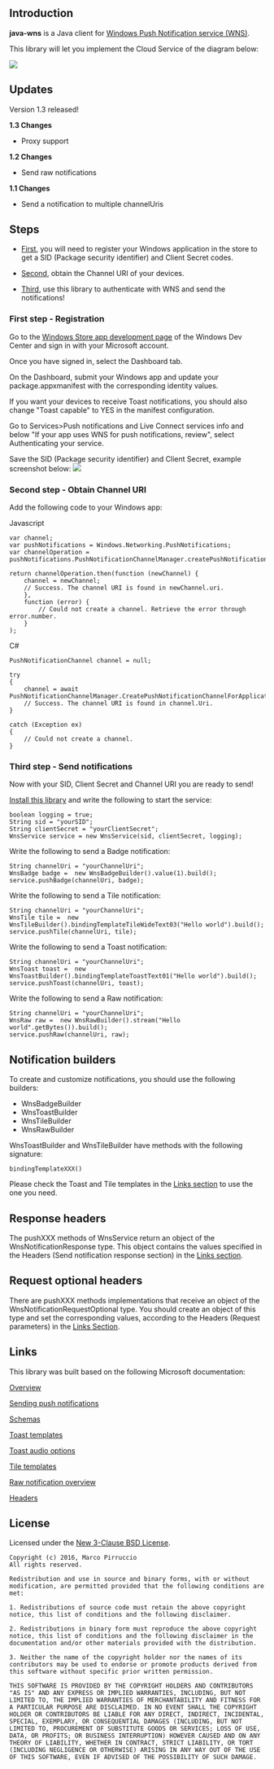 ## Introduction

**java-wns** is a Java client for <a href="http://msdn.microsoft.com/en-us/library/windows/apps/hh913756.aspx">Windows Push Notification service (WNS)</a>.

This library will let you implement the Cloud Service of the diagram below:

<img src="http://i.msdn.microsoft.com/dynimg/IC554245.png"/>


## Updates
Version 1.3 released!

**1.3 Changes**
* Proxy support

**1.2 Changes** 
* Send raw notifications

**1.1 Changes** 
* Send a notification to multiple channelUris


## Steps
* <a href="#first-step---registration">First</a>, you will need to register your Windows application in the store to get a SID (Package security identifier) and Client Secret codes.

* <a href="#second-step---obtain-channel-uri">Second</a>, obtain the Channel URI of your devices.

* <a href="#third-step---send-notifications">Third</a>, use this library to authenticate with WNS and send the notifications!


### First step - Registration
Go to the <a href="http://go.microsoft.com/fwlink/p/?linkid=234306">Windows Store app development page</a> of the Windows Dev Center and sign in with your Microsoft account.

Once you have signed in, select the Dashboard tab.

On the Dashboard, submit your Windows app and update your package.appxmanifest with the corresponding identity values.

If you want your devices to receive Toast notifications, you should also change "Toast capable" to YES in the manifest configuration.

Go to Services>Push notifications and Live Connect services info and below "If your app uses WNS for push notifications, review", select Authenticating your service.

Save the SID (Package security identifier) and Client Secret, example screenshot below:
<img src="http://i.msdn.microsoft.com/dynimg/IC582761.png"/>


### Second step - Obtain Channel URI

Add the following code to your Windows app:

Javascript
```
var channel;
var pushNotifications = Windows.Networking.PushNotifications;
var channelOperation = pushNotifications.PushNotificationChannelManager.createPushNotificationChannelForApplicationAsync();

return channelOperation.then(function (newChannel) {
    channel = newChannel;
    // Success. The channel URI is found in newChannel.uri.
    },
    function (error) {
        // Could not create a channel. Retrieve the error through error.number.
    }
);
```

C#
```
PushNotificationChannel channel = null;

try
{
    channel = await PushNotificationChannelManager.CreatePushNotificationChannelForApplicationAsync();
    // Success. The channel URI is found in channel.Uri.
}

catch (Exception ex)
{ 
    // Could not create a channel. 
}
```


### Third step - Send notifications
Now with your SID, Client Secret and Channel URI you are ready to send!

<a href="https://github.com/fernandospr/java-wns/wiki/Installation">Install this library</a> and write the following to start the service:

```
boolean logging = true;
String sid = "yourSID";
String clientSecret = "yourClientSecret";
WnsService service = new WnsService(sid, clientSecret, logging);
```

Write the following to send a Badge notification:
```
String channelUri = "yourChannelUri";
WnsBadge badge =  new WnsBadgeBuilder().value(1).build();
service.pushBadge(channelUri, badge);
```

Write the following to send a Tile notification:
```
String channelUri = "yourChannelUri";
WnsTile tile =  new WnsTileBuilder().bindingTemplateTileWideText03("Hello world").build();
service.pushTile(channelUri, tile);
```

Write the following to send a Toast notification:
```
String channelUri = "yourChannelUri";
WnsToast toast =  new WnsToastBuilder().bindingTemplateToastText01("Hello world").build();
service.pushToast(channelUri, toast);
```

Write the following to send a Raw notification:
```
String channelUri = "yourChannelUri";
WnsRaw raw =  new WnsRawBuilder().stream("Hello world".getBytes()).build();
service.pushRaw(channelUri, raw);
```


## Notification builders
To create and customize notifications, you should use the following builders:

* WnsBadgeBuilder
* WnsToastBuilder
* WnsTileBuilder
* WnsRawBuilder

WnsToastBuilder and WnsTileBuilder have methods with the following signature:
```
bindingTemplateXXX()
```
Please check the Toast and Tile templates in the <a href="#links">Links section</a> to use the one you need.


## Response headers
The pushXXX methods of WnsService return an object of the WnsNotificationResponse type. 
This object contains the values specified in the Headers (Send notification response section) in the <a href="#links">Links section</a>.


## Request optional headers
There are pushXXX methods implementations that receive an object of the WnsNotificationRequestOptional type.
You should create an object of this type and set the corresponding values, according to the Headers (Request parameters) in the <a href="#links">Links Section</a>.


## Links
This library was built based on the following Microsoft documentation:

<a href="http://msdn.microsoft.com/en-us/library/windows/apps/hh913756.aspx">Overview</a>

<a href="http://msdn.microsoft.com/en-us/library/windows/apps/hh465460.aspx">Sending push notifications</a>

<a href="http://msdn.microsoft.com/en-us/library/windows/apps/br212853.aspx">Schemas</a>

<a href="http://msdn.microsoft.com/en-us/library/windows/apps/hh761494.aspx">Toast templates</a>

<a href="http://msdn.microsoft.com/en-us/library/windows/apps/hh761492.aspx">Toast audio options</a>

<a href="http://msdn.microsoft.com/en-us/library/windows/apps/hh761491.aspx">Tile templates</a>

<a href="http://msdn.microsoft.com/en-us/library/windows/apps/jj676791.aspx">Raw notification overview</a>

<a href="http://msdn.microsoft.com/en-us/library/windows/apps/hh465435.aspx">Headers</a>


## License

Licensed under the [New 3-Clause BSD License](http://www.opensource.org/licenses/BSD-3-Clause).

	Copyright (c) 2016, Marco Pirruccio
	All rights reserved.
	
	Redistribution and use in source and binary forms, with or without modification, are permitted provided that the following conditions are met:
	
	1. Redistributions of source code must retain the above copyright notice, this list of conditions and the following disclaimer.
	
	2. Redistributions in binary form must reproduce the above copyright notice, this list of conditions and the following disclaimer in the documentation and/or other materials provided with the distribution.
	
	3. Neither the name of the copyright holder nor the names of its contributors may be used to endorse or promote products derived from this software without specific prior written permission.
	
	THIS SOFTWARE IS PROVIDED BY THE COPYRIGHT HOLDERS AND CONTRIBUTORS "AS IS" AND ANY EXPRESS OR IMPLIED WARRANTIES, INCLUDING, BUT NOT LIMITED TO, THE IMPLIED WARRANTIES OF MERCHANTABILITY AND FITNESS FOR A PARTICULAR PURPOSE ARE DISCLAIMED. IN NO EVENT SHALL THE COPYRIGHT HOLDER OR CONTRIBUTORS BE LIABLE FOR ANY DIRECT, INDIRECT, INCIDENTAL, SPECIAL, EXEMPLARY, OR CONSEQUENTIAL DAMAGES (INCLUDING, BUT NOT LIMITED TO, PROCUREMENT OF SUBSTITUTE GOODS OR SERVICES; LOSS OF USE, DATA, OR PROFITS; OR BUSINESS INTERRUPTION) HOWEVER CAUSED AND ON ANY THEORY OF LIABILITY, WHETHER IN CONTRACT, STRICT LIABILITY, OR TORT (INCLUDING NEGLIGENCE OR OTHERWISE) ARISING IN ANY WAY OUT OF THE USE OF THIS SOFTWARE, EVEN IF ADVISED OF THE POSSIBILITY OF SUCH DAMAGE.


